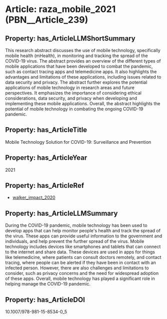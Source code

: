 # Article: __raza_mobile_2021__ (PBN__Article_239)

## Property: has_ArticleLLMShortSummary

This research abstract discusses the use of mobile technology, specifically mobile health (mHealth), in monitoring and tracking the spread of the COVID-19 virus. The abstract provides an overview of the different types of mobile applications that have been developed to combat the pandemic, such as contact tracing apps and telemedicine apps. It also highlights the advantages and limitations of these applications, including issues related to data security and privacy. The abstract further explores the potential applications of mobile technology in research areas and future perspectives. It emphasizes the importance of considering ethical considerations, data security, and privacy when developing and implementing these mobile applications. Overall, the abstract highlights the potential of mobile technology in combating the ongoing COVID-19 pandemic.

## Property: has_ArticleTitle

Mobile Technology Solution for COVID-19: Surveillance and Prevention

## Property: has_ArticleYear

2021

## Property: has_ArticleRef

* [walker_impact_2020](../Article/PBN__Article_65)

## Property: has_ArticleLLMSummary

During the COVID-19 pandemic, mobile technology has been used to develop apps that can help monitor people's health and track the spread of the virus. These apps can provide useful information to the government and individuals, and help prevent the further spread of the virus. Mobile technology includes devices like smartphones and tablets that can connect to the internet and share data. These devices are used in apps for things like telemedicine, where patients can consult doctors remotely, and contact tracing, where people can be alerted if they have been in contact with an infected person. However, there are also challenges and limitations to consider, such as privacy concerns and the need for widespread adoption of these apps. Overall, mobile technology has played a significant role in helping manage the COVID-19 pandemic.

## Property: has_ArticleDOI

10.1007/978-981-15-8534-0_5

